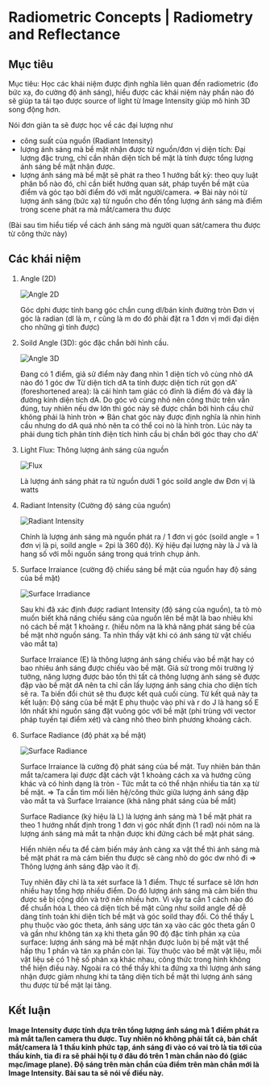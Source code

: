 
# Radiometric Concepts | Radiometry and Reflectance

## Mục tiêu

Mục tiêu: Học các khái niệm được định nghĩa liên quan đến radiometric (đo bức xạ, đo cường độ ánh sáng), hiểu được các khái niệm này phẩn nào đó sẽ giúp ta tái tạo được source of light từ Image Intensity giúp mô hình 3D song động hơn. 

Nói đơn giản ta sẽ được học về các đại lượng như
- công suất của nguồn (Radiant Intensity)
- lượng ánh sáng mà bề mặt nhận được từ nguồn/đơn vị diện tích: Đại lượng đặc trưng, chỉ cần nhân diện tích bề mặt là tính được tổng lượng ánh sáng bề mặt nhận được.
- lượng ánh sáng mà bề mặt sẽ phát ra theo 1 hướng bất kỳ: theo quy luật phân bổ nào đó, chỉ cần biết hướng quan sát, pháp tuyến bề mặt của điểm và góc tạo bởi điểm đó với mắt người/camera.
=> Bài này nói từ lượng ánh sáng (bức xạ) từ nguồn cho đến tổng lượng ánh sáng mà điểm trong scene phát ra mà mắt/camera thu được

(Bài sau tìm hiểu tiếp về cách ánh sáng mà người quan sát/camera thu được từ công thức này)

## Các khái niệm

1. Angle (2D)

    ![Angle 2D](./images/2.%20Angle2D.png)

	Góc dphi được tính bang góc chắn cung dl/bán kính đường tròn 
	Đơn vị góc là radian (dl là m, r cũng là m do đó phải đặt ra 1 đơn vị mới đại diện cho những gì tính được)

2. Soild Angle (3D): góc đặc chắn bởi hình cầu.

    ![Angle 3D](./images/2.%20SoildAngle3D.png)

    Đang có 1 điểm, giả sử điểm này đang nhìn 1 diện tích vô cùng nhỏ dA nào đó 1 góc dw
	Từ diện tích dA ta tính được diện tích rút gọn dA' (foreshortened area): là cái hình tam giác có đỉnh là điểm đó và đáy là đường kính diện tích dA.
	Do góc vô cùng nhỏ nên công thức trên vẫn đúng, tuy nhiên nếu dw lớn thì góc này sẽ được chắn bởi hình cầu chứ không phải là hình tròn => Bản chat góc này được định nghĩa là nhìn hình cầu nhưng do dA quá nhỏ nên ta có thể coi nò là hình tròn. Lúc này ta phải dung tích phân tính điện tích hình cầu bị chắn bởi góc thay cho dA'

3. Light Flux: Thông lượng ánh sáng của nguồn

    ![Flux](./images/2.%20Light%20Flux.png)

	Là lượng ánh sáng phát ra từ nguồn dưới 1 góc soild angle dw
	Đơn vị là watts

4. Radiant Intensity (Cường độ sáng của nguồn)

    ![Radiant Intensity](images/2.%20Radient%20Intensity.png)

    Chính là lượng ánh sáng mà nguồn phát ra / 1 đơn vị góc (soild angle = 1 đơn vị là pi, soild angle = 2pi là 360 độ).
	Ký hiệu đại lượng này là J và là hang số với mỗi nguồn sáng trong quá trình chụp ảnh.

5. Surface Irraiance (cường độ chiếu sáng bề mặt của nguồn hay độ sáng của bề mặt)

    ![Surface Irradiance](images/2.%20Surface%20Irradiance.png)
	
    Sau khi đã xác định được radiant Intensity (độ sáng của nguồn), ta tò mò muốn biết khả năng chiếu sáng của nguồn lên bề mặt là bao nhiêu khi nó cách bề mặt 1 khoảng r. (hiểu nôm na là khả năng phát sáng bề của bề mặt nhờ nguồn sáng. Ta nhìn thấy vật khi có ánh sáng từ vật chiếu vào mắt ta)

	Surface Irraiance (E) là thông lượng ánh sáng chiếu vào bề mặt hay có bao nhiêu ánh sáng được chiếu vào bề mặt.
	Giả sử trong môi trường lý tưởng, năng lượng được bảo tồn thì tất cả thông lượng ánh sáng sẽ được đập vào bề mặt dA nên ta chỉ cần lấy lượng ánh sáng chia cho diện tích sẽ ra.
	Ta biến đổi chút sẽ thu được kết quả cuối cùng. Từ kết quả này ta kết luận:
		Độ sáng của bề mặt E phụ thuộc vào phi và r do J là hang số
		E lớn nhất khi nguồn sáng đặt vuông góc với bề mặt (phi trùng với vector pháp tuyến tại điểm xét) và càng nhỏ theo bình phương khoảng cách.

6. Surface Radiance (độ phát xạ bề mặt)

    ![Surface Radiance](images/2.%20Sufface%20Radiance.png)

    Surface Irraiance là cường độ phát sáng của bề mặt. Tuy nhiên bản thân mắt ta/camera lại được đặt cách vật 1 khoảng cách xa và hướng cũng khác và có hình dạng là tròn - Tức mắt ta có thể nhận nhiều tia tán xạ từ bề mặt. 
    => Ta cần tìm mối liên hệ/công thức giữa lượng ánh sáng đập vào mắt ta và Surface Irraiance (khả năng phát sáng của bề mắt)
	
    Surface Radiance (ký hiệu là L) là lượng ánh sáng mà 1 bề mặt phát ra theo 1 hướng nhất định trong 1 đơn vị góc nhất định (1 rad) nói nôm na là lượng ánh sáng mà mắt ta nhận được khi đứng cách bề mặt phát sáng.

	Hiển nhiên nếu ta để cảm biến máy ảnh càng xa vật thể thì ánh sáng mà bề mặt phát ra mà cảm biến thu được sẽ càng nhỏ do góc dw nhỏ đi => Thông lượng ánh sáng đập vào ít đị.
	
	Tuy nhiên đây chỉ là ta xét surface là 1 điểm. Thực tế surface sẽ lớn hơn nhiều hay tổng hợp nhiều điểm. Do đó lượng ánh sáng mà cảm biến thu được sẽ bị cộng dồn và trở nên nhiều hơn. Vì vậy ta cần 1 cách nào đó để chuẩn hóa L theo cả diện tích bề mặt cũng như soild angle để dễ dàng tính toán khi diện tích bề mặt và góc soild thay đổi.
	Có thể thấy L phụ thuộc vào 
		góc theta, ánh sáng ược tán xạ vào các góc theta gần 0 và gần như không tán xạ khi theta gần 90 độ
		đặc tính phản xạ của surface: lượng ánh sáng mà bề mặt nhận được luôn bị bề mặt vật thể hấp thụ 1 phần và tán xạ phần còn lại. 
        Tùy thuộc vào bề mặt vật liệu, mỗi vật liệu sẽ có 1 hệ số phản xạ khác nhau, công thức trong hình không thể hiện điều này.
        Ngoài ra có thể thấy khi ta đứng xa thì lượng ánh sáng nhận được giảm nhưng khi ta tăng diện tích bề mặt thì lượng ánh sáng thu được từ bề mặt lại tăng.

## Kết luận
**Image Intensity được tính dựa trên tổng lượng ánh sáng mà 1 điểm phát ra mà mắt ta/len camera thu được. Tuy nhiên nó không phải tất cả, bản chất mắt/camera là 1 thấu kính phức tạp, ánh sáng đi vào có vai trò là tia tới của thấu kính, tia đi ra sẽ phải hội tụ ở đâu đó trên 1 màn chắn nào đó (giác mạc/image plane). Độ sáng trên màn chắn của điểm trên màn chắn mới là Image Intensity. Bài sau ta sẽ nói về điều này.**
